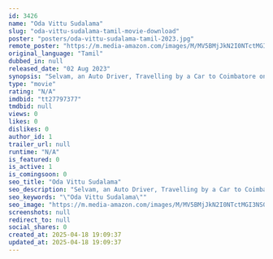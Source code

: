 ```yaml
---
id: 3426
name: "Oda Vittu Sudalama"
slug: "oda-vittu-sudalama-tamil-movie-download"
poster: "posters/oda-vittu-sudalama-tamil-2023.jpg"
remote_poster: "https://m.media-amazon.com/images/M/MV5BMjJkN2I0NTctMGI3NS00MjQ0LWE0MjQtMzM4YzM5MDY4OWY1XkEyXkFqcGc@._V1_SX300.jpg"
original_language: "Tamil"
dubbed_in: null
released_date: "02 Aug 2023"
synopsis: "Selvam, an Auto Driver, Travelling by a Car to Coimbatore on a Purpose of Delivering It to a Client. On the Way, He Has Got to Pick Up Some Crew, Who Tell Him That They Are Going to Deliver Some Unofficial Stuff to Somebody in Coi..."
type: "movie"
rating: "N/A"
imdbid: "tt27797377"
tmdbid: null
views: 0
likes: 0
dislikes: 0
author_id: 1
trailer_url: null
runtime: "N/A"
is_featured: 0
is_active: 1
is_comingsoon: 0
seo_title: "Oda Vittu Sudalama"
seo_description: "Selvam, an Auto Driver, Travelling by a Car to Coimbatore on a Purpose of Delivering It to a Client. On the Way, He Has Got to Pick Up Some Crew, Who Tell Him That They Are Going to Deliver Some Unofficial Stuff to Somebody in Coi..."
seo_keywords: "\"Oda Vittu Sudalama\""
seo_image: "https://m.media-amazon.com/images/M/MV5BMjJkN2I0NTctMGI3NS00MjQ0LWE0MjQtMzM4YzM5MDY4OWY1XkEyXkFqcGc@._V1_SX300.jpg"
screenshots: null
redirect_to: null
social_shares: 0
created_at: 2025-04-18 19:09:37
updated_at: 2025-04-18 19:09:37
---
```


